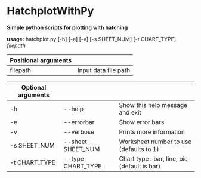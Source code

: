 # HatchplotWithPy
**Simple python scripts for plotting with hatching**

**usage:** hatchplot.py [-h] [-e] [-v] [-s SHEET_NUM] [-t CHART_TYPE] _filepath_

|Positional arguments||
|---|---|
|filepath|Input data file path|
  
|Optional arguments|||
|---|---|---|
|-h |--help| Show this help message and exit  |
|-e |--errorbar| Show error bars|
|-v |--verbose| Prints more information|
|-s SHEET_NUM|--sheet SHEET_NUM|Worksheet number to use (defaults to 1)|
|-t CHART_TYPE|--type CHART_TYPE|Chart type : bar, line, pie (default is bar)|
